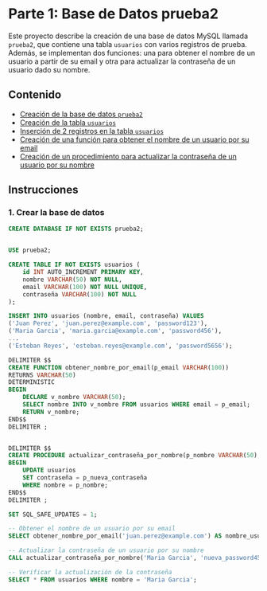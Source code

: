 # Parte 1: Base de Datos prueba2

Este proyecto describe la creación de una base de datos MySQL llamada `prueba2`, que contiene una tabla `usuarios` con varios registros de prueba. Además, se implementan dos funciones: una para obtener el nombre de un usuario a partir de su email y otra para actualizar la contraseña de un usuario dado su nombre.

## Contenido

- [Creación de la base de datos `prueba2`](#1-crear-la-base-de-datos)
- [Creación de la tabla `usuarios`](#3-crear-la-tabla-usuarios)
- [Inserción de 2 registros en la tabla `usuarios`](#4-insertar-registros-en-la-tabla-usuarios)
- [Creación de una función para obtener el nombre de un usuario por su email](#5-crear-una-función-para-obtener-el-nombre-por-email)
- [Creación de un procedimiento para actualizar la contraseña de un usuario por su nombre](#6-crear-un-procedimiento-para-actualizar-la-contraseña-por-nombre)

## Instrucciones

### 1. Crear la base de datos

```sql
CREATE DATABASE IF NOT EXISTS prueba2;


USE prueba2;

CREATE TABLE IF NOT EXISTS usuarios (
    id INT AUTO_INCREMENT PRIMARY KEY,
    nombre VARCHAR(50) NOT NULL,
    email VARCHAR(100) NOT NULL UNIQUE,
    contraseña VARCHAR(100) NOT NULL
);

INSERT INTO usuarios (nombre, email, contraseña) VALUES
('Juan Perez', 'juan.perez@example.com', 'password123'),
('Maria Garcia', 'maria.garcia@example.com', 'password456'),
...
('Esteban Reyes', 'esteban.reyes@example.com', 'password5656');

DELIMITER $$
CREATE FUNCTION obtener_nombre_por_email(p_email VARCHAR(100)) 
RETURNS VARCHAR(50)
DETERMINISTIC
BEGIN
    DECLARE v_nombre VARCHAR(50);
    SELECT nombre INTO v_nombre FROM usuarios WHERE email = p_email;
    RETURN v_nombre;
END$$
DELIMITER ;


DELIMITER $$
CREATE PROCEDURE actualizar_contraseña_por_nombre(p_nombre VARCHAR(50), p_nueva_contraseña VARCHAR(100))
BEGIN
    UPDATE usuarios 
    SET contraseña = p_nueva_contraseña
    WHERE nombre = p_nombre;
END$$
DELIMITER ;

SET SQL_SAFE_UPDATES = 1;

-- Obtener el nombre de un usuario por su email
SELECT obtener_nombre_por_email('juan.perez@example.com') AS nombre_usuario;

-- Actualizar la contraseña de un usuario por su nombre
CALL actualizar_contraseña_por_nombre('Maria Garcia', 'nueva_password456');

-- Verificar la actualización de la contraseña
SELECT * FROM usuarios WHERE nombre = 'Maria Garcia';